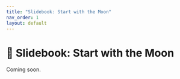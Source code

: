```yaml
---
title: "Slidebook: Start with the Moon"
nav_order: 1
layout: default
---
```


# 📖 Slidebook: Start with the Moon

Coming soon.
